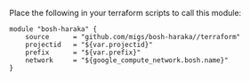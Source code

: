 Place the following in your terraform scripts to call this module:

```
module "bosh-haraka" {
    source      = "github.com/migs/bosh-haraka//terraform"
    projectid   = "${var.projectid}"
    prefix      = "${var.prefix}"
    network     = "${google_compute_network.bosh.name}"
}
```
